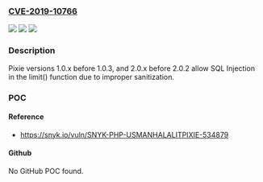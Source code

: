 ### [CVE-2019-10766](https://cve.mitre.org/cgi-bin/cvename.cgi?name=CVE-2019-10766)
![](https://img.shields.io/static/v1?label=Product&message=Pixie%20Query%20Builder&color=blue)
![](https://img.shields.io/static/v1?label=Version&message=n%2Fa&color=blue)
![](https://img.shields.io/static/v1?label=Vulnerability&message=SQL%20Injection&color=brighgreen)

### Description

Pixie versions 1.0.x before 1.0.3, and 2.0.x before 2.0.2 allow SQL Injection in the limit() function due to improper sanitization.

### POC

#### Reference
- https://snyk.io/vuln/SNYK-PHP-USMANHALALITPIXIE-534879

#### Github
No GitHub POC found.

